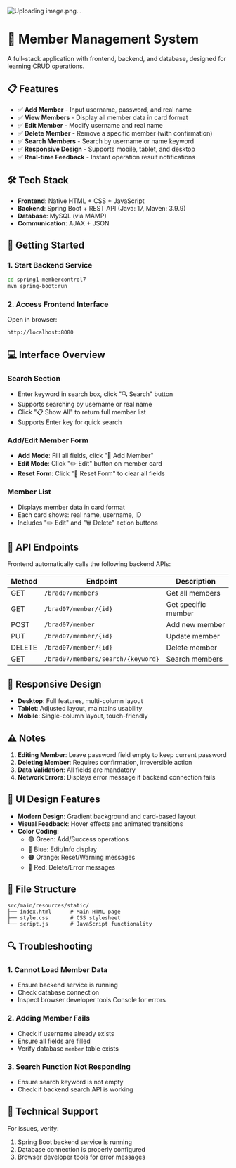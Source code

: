 ![Uploading image.png…]()





# 🏢 Member Management System

A full-stack application with frontend, backend, and database, designed for learning CRUD operations.

## 📋 Features

- ✅ **Add Member** - Input username, password, and real name
- ✅ **View Members** - Display all member data in card format
- ✅ **Edit Member** - Modify username and real name
- ✅ **Delete Member** - Remove a specific member (with confirmation)
- ✅ **Search Members** - Search by username or name keyword
- ✅ **Responsive Design** - Supports mobile, tablet, and desktop
- ✅ **Real-time Feedback** - Instant operation result notifications

## 🛠️ Tech Stack
- **Frontend**: Native HTML + CSS + JavaScript
- **Backend**: Spring Boot + REST API (Java: 17, Maven: 3.9.9)
- **Database**: MySQL (via MAMP)
- **Communication**: AJAX + JSON

## 🚀 Getting Started

### 1. Start Backend Service
```bash
cd spring1-membercontrol7
mvn spring-boot:run
```

### 2. Access Frontend Interface
Open in browser:
```
http://localhost:8080
```

## 💻 Interface Overview

### Search Section
- Enter keyword in search box, click "🔍 Search" button
- Supports searching by username or real name
- Click "📋 Show All" to return full member list
- Supports Enter key for quick search

### Add/Edit Member Form
- **Add Mode**: Fill all fields, click "💾 Add Member"
- **Edit Mode**: Click "✏️ Edit" button on member card
- **Reset Form**: Click "🔄 Reset Form" to clear all fields

### Member List
- Displays member data in card format
- Each card shows: real name, username, ID
- Includes "✏️ Edit" and "🗑️ Delete" action buttons

## 🔧 API Endpoints

Frontend automatically calls the following backend APIs:

| Method | Endpoint | Description |
|--------|----------|-------------|
| GET | `/brad07/members` | Get all members |
| GET | `/brad07/member/{id}` | Get specific member |
| POST | `/brad07/member` | Add new member |
| PUT | `/brad07/member/{id}` | Update member |
| DELETE | `/brad07/member/{id}` | Delete member |
| GET | `/brad07/members/search/{keyword}` | Search members |

## 📱 Responsive Design

- **Desktop**: Full features, multi-column layout
- **Tablet**: Adjusted layout, maintains usability
- **Mobile**: Single-column layout, touch-friendly

## ⚠️ Notes

1. **Editing Member**: Leave password field empty to keep current password
2. **Deleting Member**: Requires confirmation, irreversible action
3. **Data Validation**: All fields are mandatory
4. **Network Errors**: Displays error message if backend connection fails

## 🎨 UI Design Features

- **Modern Design**: Gradient background and card-based layout
- **Visual Feedback**: Hover effects and animated transitions
- **Color Coding**:
  - 🟢 Green: Add/Success operations
  - 🔵 Blue: Edit/Info display
  - 🟠 Orange: Reset/Warning messages
  - 🔴 Red: Delete/Error messages

## 📁 File Structure

```
src/main/resources/static/
├── index.html      # Main HTML page
├── style.css       # CSS stylesheet
└── script.js       # JavaScript functionality
```

## 🔍 Troubleshooting

### 1. Cannot Load Member Data
- Ensure backend service is running
- Check database connection
- Inspect browser developer tools Console for errors

### 2. Adding Member Fails
- Check if username already exists
- Ensure all fields are filled
- Verify database `member` table exists

### 3. Search Function Not Responding
- Ensure search keyword is not empty
- Check if backend search API is working

## 📧 Technical Support

For issues, verify:
1. Spring Boot backend service is running
2. Database connection is properly configured
3. Browser developer tools for error messages

